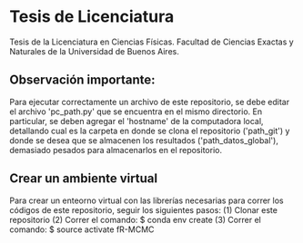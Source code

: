 # Tesis de Licenciatura
Tesis de la Licenciatura en Ciencias Físicas. Facultad de Ciencias Exactas y Naturales de la Universidad de Buenos Aires.

## Observación importante:
Para ejecutar correctamente un archivo de este repositorio, se debe editar el archivo 'pc_path.py' que se encuentra en el mismo directorio. En particular, se deben agregar el 'hostname' de la computadora local, detallando cual es la carpeta en donde se clona el repositorio ('path_git') y donde se desea que se almacenen los resultados ('path_datos_global'), demasiado pesados para almacenarlos en el repositorio.


## Crear un ambiente virtual
Para crear un enteorno virtual con las librerías necesarias para correr los códigos de este repositorio, seguir los siguientes pasos:
(1) Clonar este repositorio
(2) Correr el comando: $ conda env create 
(3) Correr el comando: $ source activate fR-MCMC

